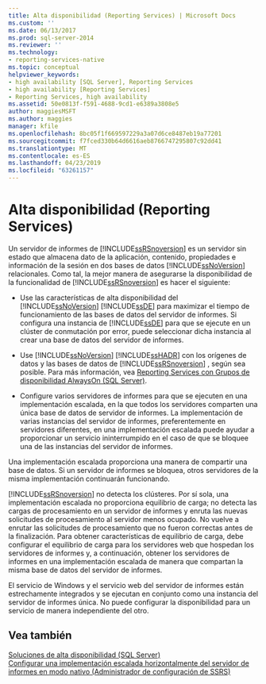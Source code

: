 ```yaml
---
title: Alta disponibilidad (Reporting Services) | Microsoft Docs
ms.custom: ''
ms.date: 06/13/2017
ms.prod: sql-server-2014
ms.reviewer: ''
ms.technology:
- reporting-services-native
ms.topic: conceptual
helpviewer_keywords:
- high availability [SQL Server], Reporting Services
- high availability [Reporting Services]
- Reporting Services, high availability
ms.assetid: 50e0813f-f591-4688-9cd1-e6389a3808e5
author: maggiesMSFT
ms.author: maggies
manager: kfile
ms.openlocfilehash: 8bc05f1f669597229a3a07d6ce8487eb19a77201
ms.sourcegitcommit: f7fced330b64d6616aeb8766747295807c92dd41
ms.translationtype: MT
ms.contentlocale: es-ES
ms.lasthandoff: 04/23/2019
ms.locfileid: "63261157"
---
```

# <a name="high-availability-reporting-services"></a>Alta disponibilidad (Reporting Services)
  Un servidor de informes de [!INCLUDE[ssRSnoversion](../includes/ssrsnoversion-md.md)] es un servidor sin estado que almacena dato de la aplicación, contenido, propiedades e información de la sesión en dos bases de datos [!INCLUDE[ssNoVersion](../includes/ssnoversion-md.md)] relacionales. Como tal, la mejor manera de asegurarse la disponibilidad de la funcionalidad de [!INCLUDE[ssRSnoversion](../includes/ssrsnoversion-md.md)] es hacer el siguiente:  
  
-   Use las características de alta disponibilidad del [!INCLUDE[ssNoVersion](../includes/ssnoversion-md.md)] [!INCLUDE[ssDE](../includes/ssde-md.md)] para maximizar el tiempo de funcionamiento de las bases de datos del servidor de informes. Si configura una instancia de [!INCLUDE[ssDE](../includes/ssde-md.md)] para que se ejecute en un clúster de conmutación por error, puede seleccionar dicha instancia al crear una base de datos del servidor de informes.  
  
-   Use [!INCLUDE[ssNoVersion](../includes/ssnoversion-md.md)] [!INCLUDE[ssHADR](../includes/sshadr-md.md)] con los orígenes de datos y las bases de datos de [!INCLUDE[ssRSnoversion](../includes/ssrsnoversion-md.md)] , según sea posible. Para más información, vea [Reporting Services con Grupos de disponibilidad AlwaysOn &#40;SQL Server&#41;](../database-engine/availability-groups/windows/reporting-services-with-always-on-availability-groups-sql-server.md).  
  
-   Configure varios servidores de informes para que se ejecuten en una implementación escalada, en la que todos los servidores comparten una única base de datos de servidor de informes. La implementación de varias instancias del servidor de informes, preferentemente en servidores diferentes, en una implementación escalada puede ayudar a proporcionar un servicio ininterrumpido en el caso de que se bloquee una de las instancias del servidor de informes.  
  
 Una implementación escalada proporciona una manera de compartir una base de datos. Si un servidor de informes se bloquea, otros servidores de la misma implementación continuarán funcionando.  
  
 [!INCLUDE[ssRSnoversion](../includes/ssrsnoversion-md.md)] no detecta los clústeres. Por sí sola, una implementación escalada no proporciona equilibrio de carga; no detecta las cargas de procesamiento en un servidor de informes y enruta las nuevas solicitudes de procesamiento al servidor menos ocupado. No vuelve a enrutar las solicitudes de procesamiento que no fueron correctas antes de la finalización. Para obtener características de equilibrio de carga, debe configurar el equilibrio de carga para los servidores web que hospedan los servidores de informes y, a continuación, obtener los servidores de informes en una implementación escalada de manera que compartan la misma base de datos del servidor de informes.  
  
 El servicio de Windows y el servicio web del servidor de informes están estrechamente integrados y se ejecutan en conjunto como una instancia del servidor de informes única. No puede configurar la disponibilidad para un servicio de manera independiente del otro.  
  
## <a name="see-also"></a>Vea también  
 [Soluciones de alta disponibilidad &#40;SQL Server&#41;](../sql-server/failover-clusters/high-availability-solutions-sql-server.md)   
 [Configurar una implementación escalada horizontalmente del servidor de informes en modo nativo &#40;Administrador de configuración de SSRS&#41;](install-windows/configure-a-native-mode-report-server-scale-out-deployment.md)  
  
  
